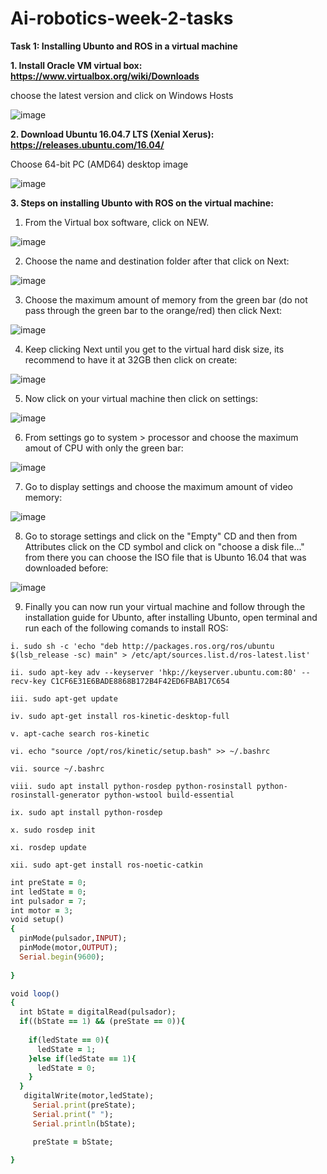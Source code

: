 # Ai-robotics-week-2-tasks
**Task 1: Installing Ubunto and ROS in a virtual machine**  

**1. Install Oracle VM virtual box: https://www.virtualbox.org/wiki/Downloads**

choose the latest version and click on Windows Hosts 

![image](https://user-images.githubusercontent.com/108147030/180487488-dcfe3d5d-ff50-417b-8be7-dbb464b2acc8.png)

**2. Download Ubuntu 16.04.7 LTS (Xenial Xerus): https://releases.ubuntu.com/16.04/**

Choose 64-bit PC (AMD64) desktop image

![image](https://user-images.githubusercontent.com/108147030/180487843-c348c078-a376-4c49-b17f-3ef900461afd.png)

**3. Steps on installing Ubunto with ROS on the virtual machine:**

  1) From the Virtual box software, click on NEW.
  
  ![image](https://user-images.githubusercontent.com/108147030/180488271-dcc03e6b-ce42-49a8-ac4c-59909567d162.png)

  2) Choose the name and destination folder after that click on Next: 
  
  ![image](https://user-images.githubusercontent.com/108147030/180488658-8338fafa-5aa5-4089-aa31-28d8b7765748.png)
  
  3) Choose the maximum amount of memory from the green bar (do not pass through the green bar to the orange/red) then click Next:
  
![image](https://user-images.githubusercontent.com/108147030/180491262-b0bab43a-12d2-4657-bb6d-0759e8ae4767.png)
    
  4) Keep clicking Next until you get to the virtual hard disk size, its recommend to have it at 32GB then click on create:
  
  ![image](https://user-images.githubusercontent.com/108147030/180489852-35507ef6-acc8-4874-a480-784006d84575.png)
  
  5) Now click on your virtual machine then click on settings:
    
![image](https://user-images.githubusercontent.com/108147030/180491341-404aa885-78c6-488e-9b0e-54db03b0ca12.png)

  6) From settings go to system > processor and choose the maximum amout of CPU with only the green bar:
  
 ![image](https://user-images.githubusercontent.com/108147030/180490984-8c9242e9-004c-4412-83af-34dd1a61ce0a.png)
 
  7) Go to display settings and choose the maximum amount of video memory:

  ![image](https://user-images.githubusercontent.com/108147030/180491576-bb3a1ae2-bbd4-4829-8dda-ebc5c8e684f2.png)
  
  8) Go to storage settings and click on the "Empty" CD and then from Attributes click on the CD symbol and click on "choose a disk file..." from there you can choose the ISO file that is Ubunto 16.04 that was downloaded before:

![image](https://user-images.githubusercontent.com/108147030/180494397-14baa016-1d5d-4e56-8ca6-92c44f00dbbe.png)

  9) Finally you can now run your virtual machine and follow through the installation guide for Ubunto, after installing Ubunto, open terminal and run each of the following comands to install ROS: 
  
 

    i. sudo sh -c 'echo "deb http://packages.ros.org/ros/ubuntu $(lsb_release -sc) main" > /etc/apt/sources.list.d/ros-latest.list'
    
    ii. sudo apt-key adv --keyserver 'hkp://keyserver.ubuntu.com:80' --recv-key C1CF6E31E6BADE8868B172B4F42ED6FBAB17C654
    
    iii. sudo apt-get update
    
    iv. sudo apt-get install ros-kinetic-desktop-full
    
    v. apt-cache search ros-kinetic
    
    vi. echo "source /opt/ros/kinetic/setup.bash" >> ~/.bashrc
    
    vii. source ~/.bashrc
    
    viii. sudo apt install python-rosdep python-rosinstall python-rosinstall-generator python-wstool build-essential
    
    ix. sudo apt install python-rosdep
    
    x. sudo rosdep init

    xi. rosdep update

    xii. sudo apt-get install ros-noetic-catkin


```ruby
int preState = 0;
int ledState = 0;
int pulsador = 7;
int motor = 3;
void setup()
{
  pinMode(pulsador,INPUT);
  pinMode(motor,OUTPUT);
  Serial.begin(9600);
  
}

void loop()
{
  int bState = digitalRead(pulsador);
  if((bState == 1) && (preState == 0)){
    
    if(ledState == 0){
      ledState = 1;
    }else if(ledState == 1){
      ledState = 0;
    }
  }
   digitalWrite(motor,ledState);
     Serial.print(preState);
     Serial.print(" ");
     Serial.println(bState);

     preState = bState;
      
}  
  ```
 
